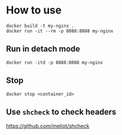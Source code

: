 # How to use

```
docker build -t my-nginx .
docker run -it --rm -p 8088:8088 my-nginx
```

## Run in detach mode

```
docker run -itd -p 8088:8088 my-nginx
```

## Stop

```
docker stop <container_id>
```

## Use `shcheck` to check headers

https://github.com/meliot/shcheck


